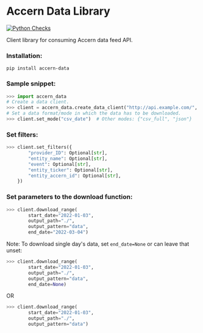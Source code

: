 # Accern Data Library
[![Python Checks](https://github.com/Accern/accern-data-client/actions/workflows/python-app.yml/badge.svg)](https://github.com/Accern/accern-data-client/actions/workflows/python-app.yml)

Client library for consuming Accern data feed API.


### Installation:
```
pip install accern-data
```


### Sample snippet:


```python
>>> import accern_data
# Create a data client.
>>> client = accern_data.create_data_client("http://api.example.com/", "SomeRandomToken")
# Set a data format/mode in which the data has to be downloaded.
>>> client.set_mode("csv_date")  # Other modes: {"csv_full", "json"}
```


### Set filters:
```python
>>> client.set_filters({
        "provider_ID": Optional[str],
        "entity_name": Optional[str],
        "event": Optional[str],
        "entity_ticker": Optional[str],
        "entity_accern_id": Optional[str],
    })
```





### Set parameters to the download function:
```python
>>> client.download_range(
        start_date="2022-01-03",
        output_path="./",
        output_pattern="data",
        end_date="2022-03-04")
```

Note: To download single day's data, set `end_date=None` or can leave that unset:
```python
>>> client.download_range(
        start_date="2022-01-03",
        output_path="./",
        output_pattern="data",
        end_date=None)
```
OR

```python
>>> client.download_range(
        start_date="2022-01-03",
        output_path="./",
        output_pattern="data")
```
